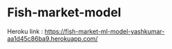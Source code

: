 # Fish-market-model

Heroku link : https://fish-market-ml-model-yashkumar-aa1d45c86ba9.herokuapp.com/
